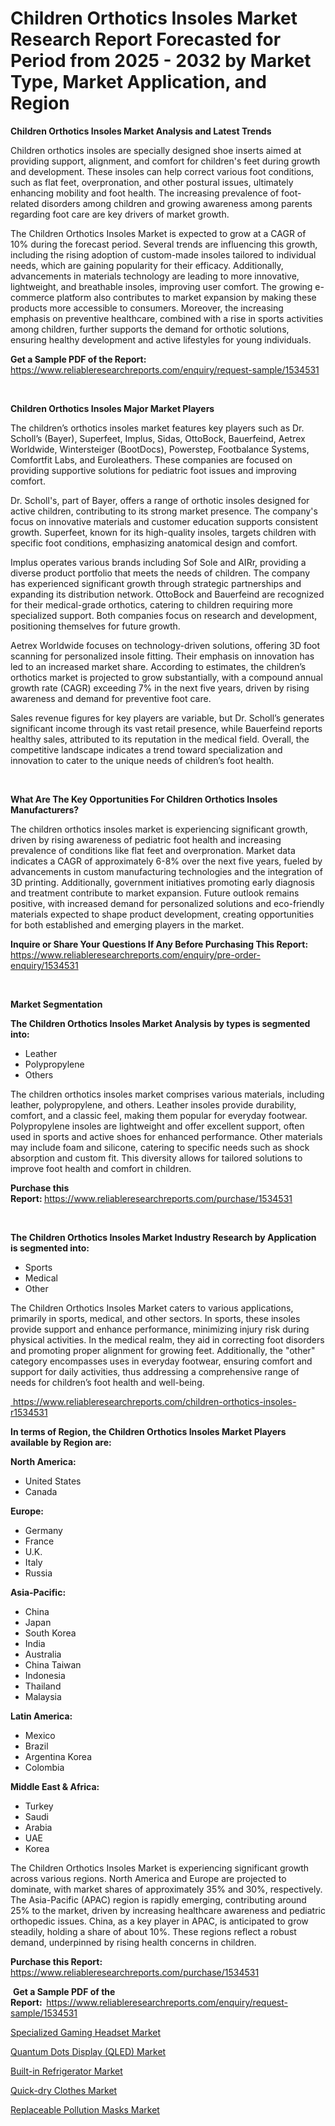 <p><h1>Children Orthotics Insoles Market Research Report Forecasted for Period from 2025 -  2032 by Market Type, Market Application, and Region</h1></p><p><strong>Children Orthotics Insoles Market Analysis and Latest Trends</strong></p>
<p><p>Children orthotics insoles are specially designed shoe inserts aimed at providing support, alignment, and comfort for children's feet during growth and development. These insoles can help correct various foot conditions, such as flat feet, overpronation, and other postural issues, ultimately enhancing mobility and foot health. The increasing prevalence of foot-related disorders among children and growing awareness among parents regarding foot care are key drivers of market growth.</p><p>The Children Orthotics Insoles Market is expected to grow at a CAGR of 10% during the forecast period. Several trends are influencing this growth, including the rising adoption of custom-made insoles tailored to individual needs, which are gaining popularity for their efficacy. Additionally, advancements in materials technology are leading to more innovative, lightweight, and breathable insoles, improving user comfort. The growing e-commerce platform also contributes to market expansion by making these products more accessible to consumers. Moreover, the increasing emphasis on preventive healthcare, combined with a rise in sports activities among children, further supports the demand for orthotic solutions, ensuring healthy development and active lifestyles for young individuals.</p></p>
<p><strong>Get a Sample PDF of the Report:&nbsp;</strong> <a href="https://www.reliableresearchreports.com/enquiry/request-sample/1534531?utm_campaign=32&utm_medium=2&utm_source=Github&utm_content=ia&utm_term=09022025&utm_id=children-orthotics-insoles">https://www.reliableresearchreports.com/enquiry/request-sample/1534531</a></p>
<p>&nbsp;</p>
<p><strong>Children Orthotics Insoles Major Market Players</strong></p>
<p><p>The children’s orthotics insoles market features key players such as Dr. Scholl’s (Bayer), Superfeet, Implus, Sidas, OttoBock, Bauerfeind, Aetrex Worldwide, Wintersteiger (BootDocs), Powerstep, Footbalance Systems, Comfortfit Labs, and Euroleathers. These companies are focused on providing supportive solutions for pediatric foot issues and improving comfort.</p><p>Dr. Scholl's, part of Bayer, offers a range of orthotic insoles designed for active children, contributing to its strong market presence. The company's focus on innovative materials and customer education supports consistent growth. Superfeet, known for its high-quality insoles, targets children with specific foot conditions, emphasizing anatomical design and comfort.</p><p>Implus operates various brands including Sof Sole and AIRr, providing a diverse product portfolio that meets the needs of children. The company has experienced significant growth through strategic partnerships and expanding its distribution network. OttoBock and Bauerfeind are recognized for their medical-grade orthotics, catering to children requiring more specialized support. Both companies focus on research and development, positioning themselves for future growth.</p><p>Aetrex Worldwide focuses on technology-driven solutions, offering 3D foot scanning for personalized insole fitting. Their emphasis on innovation has led to an increased market share. According to estimates, the children’s orthotics market is projected to grow substantially, with a compound annual growth rate (CAGR) exceeding 7% in the next five years, driven by rising awareness and demand for preventive foot care.</p><p>Sales revenue figures for key players are variable, but Dr. Scholl’s generates significant income through its vast retail presence, while Bauerfeind reports healthy sales, attributed to its reputation in the medical field. Overall, the competitive landscape indicates a trend toward specialization and innovation to cater to the unique needs of children’s foot health.</p></p>
<p>&nbsp;</p>
<p><strong>What Are The Key Opportunities For Children Orthotics Insoles Manufacturers?</strong></p>
<p><p>The children orthotics insoles market is experiencing significant growth, driven by rising awareness of pediatric foot health and increasing prevalence of conditions like flat feet and overpronation. Market data indicates a CAGR of approximately 6-8% over the next five years, fueled by advancements in custom manufacturing technologies and the integration of 3D printing. Additionally, government initiatives promoting early diagnosis and treatment contribute to market expansion. Future outlook remains positive, with increased demand for personalized solutions and eco-friendly materials expected to shape product development, creating opportunities for both established and emerging players in the market.</p></p>
<p><strong>Inquire or Share Your Questions If Any Before Purchasing This Report:</strong> <a href="https://www.reliableresearchreports.com/enquiry/pre-order-enquiry/1534531?utm_campaign=32&utm_medium=2&utm_source=Github&utm_content=ia&utm_term=09022025&utm_id=children-orthotics-insoles">https://www.reliableresearchreports.com/enquiry/pre-order-enquiry/1534531</a></p>
<p>&nbsp;</p>
<p><strong>Market Segmentation</strong></p>
<p><strong>The Children Orthotics Insoles Market Analysis by types is segmented into:</strong></p>
<p><ul><li>Leather</li><li>Polypropylene</li><li>Others</li></ul></p>
<p><p>The children orthotics insoles market comprises various materials, including leather, polypropylene, and others. Leather insoles provide durability, comfort, and a classic feel, making them popular for everyday footwear. Polypropylene insoles are lightweight and offer excellent support, often used in sports and active shoes for enhanced performance. Other materials may include foam and silicone, catering to specific needs such as shock absorption and custom fit. This diversity allows for tailored solutions to improve foot health and comfort in children.</p></p>
<p><strong>Purchase this Report:&nbsp;</strong><a href="https://www.reliableresearchreports.com/purchase/1534531?utm_campaign=32&utm_medium=2&utm_source=Github&utm_content=ia&utm_term=09022025&utm_id=children-orthotics-insoles">https://www.reliableresearchreports.com/purchase/1534531</a></p>
<p>&nbsp;</p>
<p><strong>The Children Orthotics Insoles Market Industry Research by Application is segmented into:</strong></p>
<p><ul><li>Sports</li><li>Medical</li><li>Other</li></ul></p>
<p><p>The Children Orthotics Insoles Market caters to various applications, primarily in sports, medical, and other sectors. In sports, these insoles provide support and enhance performance, minimizing injury risk during physical activities. In the medical realm, they aid in correcting foot disorders and promoting proper alignment for growing feet. Additionally, the "other" category encompasses uses in everyday footwear, ensuring comfort and support for daily activities, thus addressing a comprehensive range of needs for children’s foot health and well-being.</p></p>
<p><a href="https://www.reliableresearchreports.com/children-orthotics-insoles-r1534531?utm_campaign=32&utm_medium=2&utm_source=Github&utm_content=ia&utm_term=09022025&utm_id=children-orthotics-insoles">&nbsp;https://www.reliableresearchreports.com/children-orthotics-insoles-r1534531</a></p>
<p><strong>In terms of Region, the Children Orthotics Insoles Market Players available by Region are:</strong></p>
<p>
    <p> <strong> North America: </strong>
        <ul>
            <li>United States</li>
            <li>Canada</li>
        </ul>
        </p> 
    <p> <strong> Europe: </strong>
        <ul>
            <li>Germany</li>
            <li>France</li>
            <li>U.K.</li>
            <li>Italy</li>
            <li>Russia</li>
        </ul>
        </p> 
    <p> <strong> Asia-Pacific: </strong>
        <ul>
            <li>China</li>
            <li>Japan</li>
            <li>South Korea</li>
            <li>India</li>
            <li>Australia</li>
            <li>China Taiwan</li>
            <li>Indonesia</li>
            <li>Thailand</li>
            <li>Malaysia</li>
        </ul>
        </p> 
    <p> <strong> Latin America: </strong>
        <ul>
            <li>Mexico</li>
            <li>Brazil</li>
            <li>Argentina Korea</li>
            <li>Colombia</li>
        </ul>
        </p> 
    <p> <strong> Middle East & Africa: </strong>
        <ul>
            <li>Turkey</li>
            <li>Saudi</li>
            <li>Arabia</li>
            <li>UAE</li>
            <li>Korea</li>
        </ul>
    </p>
    </p>
<p><p>The Children Orthotics Insoles Market is experiencing significant growth across various regions. North America and Europe are projected to dominate, with market shares of approximately 35% and 30%, respectively. The Asia-Pacific (APAC) region is rapidly emerging, contributing around 25% to the market, driven by increasing healthcare awareness and pediatric orthopedic issues. China, as a key player in APAC, is anticipated to grow steadily, holding a share of about 10%. These regions reflect a robust demand, underpinned by rising health concerns in children.</p></p>
<p><strong>Purchase this Report: </strong><a href="https://www.reliableresearchreports.com/purchase/1534531?utm_campaign=32&utm_medium=2&utm_source=Github&utm_content=ia&utm_term=09022025&utm_id=children-orthotics-insoles">https://www.reliableresearchreports.com/purchase/1534531</a></p>
<p>&nbsp;<strong>Get a Sample PDF of the Report:&nbsp;&nbsp;</strong><a href="https://www.reliableresearchreports.com/enquiry/request-sample/1534531?utm_campaign=32&utm_medium=2&utm_source=Github&utm_content=ia&utm_term=09022025&utm_id=children-orthotics-insoles">https://www.reliableresearchreports.com/enquiry/request-sample/1534531</a></p>
<p><strong></strong></p>
<p><p><a href="https://github.com/balapopepi/Market-Research-Report-List-1/blob/main/specialized-gaming-headset-market.md?utm_campaign=32&utm_medium=2&utm_source=Github&utm_content=ia&utm_term=09022025&utm_id=children-orthotics-insoles">Specialized Gaming Headset Market</a></p><p><a href="https://github.com/pimanoruman/Market-Research-Report-List-1/blob/main/quantum-dots-display-qled-market.md?utm_campaign=32&utm_medium=2&utm_source=Github&utm_content=ia&utm_term=09022025&utm_id=children-orthotics-insoles">Quantum Dots Display (QLED) Market</a></p><p><a href="https://github.com/tashipmhuiri/Market-Research-Report-List-1/blob/main/built-in-refrigerator-market.md?utm_campaign=32&utm_medium=2&utm_source=Github&utm_content=ia&utm_term=09022025&utm_id=children-orthotics-insoles">Built-in Refrigerator Market</a></p><p><a href="https://github.com/adyawafurber1/Market-Research-Report-List-1/blob/main/quick-dry-clothes-market.md?utm_campaign=32&utm_medium=2&utm_source=Github&utm_content=ia&utm_term=09022025&utm_id=children-orthotics-insoles">Quick-dry Clothes Market</a></p><p><a href="https://github.com/akrachveslov/Market-Research-Report-List-1/blob/main/replaceable-pollution-masks-market.md?utm_campaign=32&utm_medium=2&utm_source=Github&utm_content=ia&utm_term=09022025&utm_id=children-orthotics-insoles">Replaceable Pollution Masks Market</a></p></p>